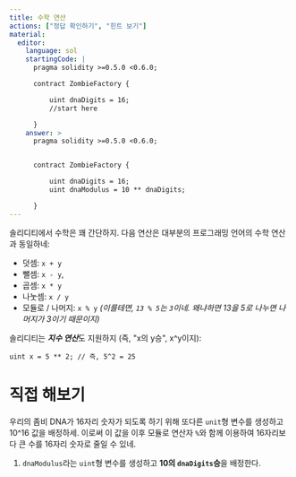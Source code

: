 ```yaml
---
title: 수학 연산
actions: ["정답 확인하기", "힌트 보기"]
material:
  editor:
    language: sol
    startingCode: |
      pragma solidity >=0.5.0 <0.6.0;

      contract ZombieFactory {

          uint dnaDigits = 16;
          //start here

      }
    answer: >
      pragma solidity >=0.5.0 <0.6.0;


      contract ZombieFactory {

          uint dnaDigits = 16;
          uint dnaModulus = 10 ** dnaDigits;

      }
---
```


솔리디티에서 수학은 꽤 간단하지. 다음 연산은 대부분의 프로그래밍 언어의 수학 연산과 동일하네:

- 덧셈: `x + y`
- 뺄셈: `x - y`,
- 곱셈: `x * y`
- 나눗셈: `x / y`
- 모듈로 / 나머지: `x % y` _(이를테면, `13 % 5`는 `3`이네. 왜냐하면 13을 5로 나누면 나머지가 3이기 때문이지)_

솔리디티는 ***지수 연산***도 지원하지 (즉, "x의 y승", x^y이지):

```
uint x = 5 ** 2; // 즉, 5^2 = 25
```

# 직접 해보기

우리의 좀비 DNA가 16자리 숫자가 되도록 하기 위해 또다른 `unit`형 변수를 생성하고 10^16 값을 배정하세. 이로써 이 값을 이후 모듈로 연산자 `%`와 함께 이용하여 16자리보다 큰 수를 16자리 숫자로 줄일 수 있네.

1. `dnaModulus`라는 `uint`형 변수를 생성하고 **10의 `dnaDigits`승**을 배정한다.
